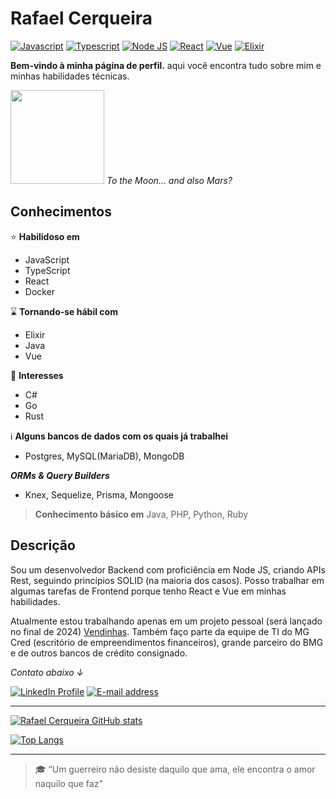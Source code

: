 # Rafael Cerqueira

[![Javascript](https://img.shields.io/badge/-Javascript-333333?style=for-the-badge&logo=javascript)](https://developer.mozilla.org/en-US/docs/Web/JavaScript) [![Typescript](https://img.shields.io/badge/-TypeScript-333333?style=for-the-badge&logo=typescript)](https://www.typescriptlang.org/) [![Node JS](https://img.shields.io/badge/-Node.js-333333?style=for-the-badge&logo=node.js)](https://nodejs.org/en/) [![React](https://img.shields.io/badge/-React-333333?style=for-the-badge&logo=react)](https://reactjs.org/) [![Vue](https://img.shields.io/badge/-Vue-333333?style=for-the-badge&logo=vue.js)](https://vuejs.org/) [![Elixir](https://img.shields.io/badge/-Elixir-333333?style=for-the-badge&logo=elixir&logoColor=990099)](https://elixir-lang.org/)

**Bem-vindo à minha página de perfil.**
aqui você encontra tudo sobre mim e minhas habilidades técnicas.

<img src="https://c.tenor.com/lZE8tZGKLQ4AAAAi/saturn-v-space.gif" width=150> _To the Moon... and also Mars?_

## Conhecimentos

:star: **Habilidoso em**

- JavaScript
- TypeScript
- React
- Docker

:hourglass: **Tornando-se hábil com**

- Elixir
- Java
- Vue

:eyes: **Interesses**

- C#
- Go
- Rust

ℹ️ **Alguns bancos de dados com os quais já trabalhei**

- Postgres, MySQL(MariaDB), MongoDB

_**ORMs & Query Builders**_

- Knex, Sequelize, Prisma, Mongoose

> **Conhecimento básico em** Java, PHP, Python, Ruby

## Descrição

Sou um desenvolvedor Backend com proficiência em Node JS, criando APIs Rest, seguindo princípios SOLID (na maioria dos casos). Posso trabalhar em algumas tarefas de Frontend porque tenho React e Vue em minhas habilidades.

Atualmente estou trabalhando apenas em um projeto pessoal (será lançado no final de 2024) [Vendinhas](https://vendinhas.app/). Também faço parte da equipe de TI do MG Cred (escritório de empreendimentos financeiros), grande parceiro do BMG e de outros bancos de crédito consignado.

_Contato abaixo ↓_

[![LinkedIn Profile](https://img.shields.io/badge/-linkedin-0040FF?style=for-the-badge&logo=linkedin)](https://www.linkedin.com/in/rafascerqueira/) [![E-mail address](https://img.shields.io/badge/-Gmail-F2F2F2?style=for-the-badge&logo=gmail)](mailto:rafascerqueira.dev@gmail.com)

---

[![Rafael Cerqueira GitHub stats](https://github-readme-stats.vercel.app/api?username=rafascerqueira&show_icons=true&theme=gruvbox)](https://github.com/rafascerqueira?tab=repositories)

[![Top Langs](https://github-readme-stats.vercel.app/api/top-langs/?username=rafascerqueira&layout=compact&theme=gruvbox)](https://github.com/rafascerqueira?tab=repositories)

---

> :mortar_board: “Um guerreiro não desiste daquilo que ama, ele encontra o amor naquilo que faz”
